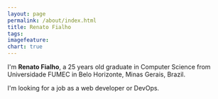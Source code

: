 ```yaml
---
layout: page
permalink: /about/index.html
title: Renato Fialho
tags:
imagefeature:
chart: true
---
```


I'm **Renato Fialho**, a 25 years old graduate in Computer Science from Universidade FUMEC in Belo Horizonte, Minas Gerais, Brazil.

I'm looking for a job as a web developer or DevOps.
